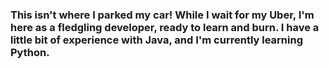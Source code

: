 ### This isn't where I parked my car! While I wait for my Uber, I'm here as a fledgling developer, ready to learn and burn. I have a little bit of experience with Java, and I'm currently learning Python.

<!--
**roartiz/roartiz** is a ✨ _special_ ✨ repository because its `README.md` (this file) appears on your GitHub profile.

Here are some ideas to get you started:

- 🔭 I’m currently working on ...
- 🌱 I’m currently learning ...
- 👯 I’m looking to collaborate on ...
- 🤔 I’m looking for help with ...
- 💬 Ask me about ...
- 📫 How to reach me: ...
- 😄 Pronouns: ...
- ⚡ Fun fact: ...
-->
